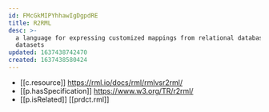 ```yaml
---
id: FMcGkMIPYhhawIgDgpdRE
title: R2RML
desc: >-
  a language for expressing customized mappings from relational databases to RDF
  datasets
updated: 1637438742470
created: 1637438580424
---
```




- [[c.resource]] https://rml.io/docs/rml/rmlvsr2rml/
- [[p.hasSpecification]] https://www.w3.org/TR/r2rml/
- [[p.isRelated]] [[prdct.rml]]
